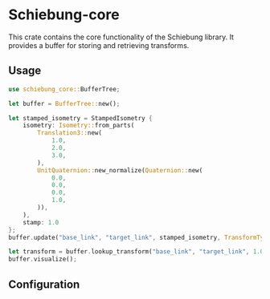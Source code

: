 # Schiebung-core

This crate contains the core functionality of the Schiebung library.
It provides a buffer for storing and retrieving transforms.

## Usage

```rust
use schiebung_core::BufferTree;

let buffer = BufferTree::new();

let stamped_isometry = StampedIsometry {
    isometry: Isometry::from_parts(
        Translation3::new(
            1.0,
            2.0,
            3.0,
        ),
        UnitQuaternion::new_normalize(Quaternion::new(
            0.0,
            0.0,
            0.0,
            1.0,
        )),
    ),
    stamp: 1.0
};
buffer.update("base_link", "target_link", stamped_isometry, TransformType::Static);

let transform = buffer.lookup_transform("base_link", "target_link", 1.0);
buffer.visualize();
```

## Configuration



